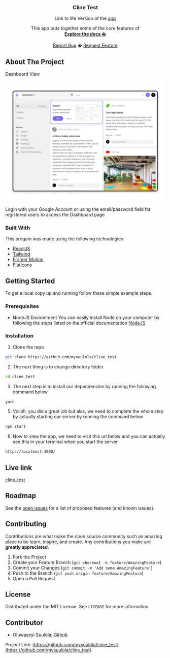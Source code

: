 
<!-- PROJECT LOGO -->
<br />
<p align="center">
  <h3 align="center">Cline Test</h3>
  <p align="center">Link to life Version of the <a href="https://cliine.netlify.app">app</a></p>
  <p align="center">
  This app puts together some of the core features of 
    <br />
    <a href="https://github.com/mysuulola/cline_test/blob/master/README.md"><strong>Explore the docs �</strong></a>
    <br />
    <br />
    <a href="https://github.com/mysuulola/cline_test/issues">Report Bug</a>
    �
    <a href="https://github.com/mysuulola/cline_test/issues">Request Feature</a>
  </p>
</p>



<!-- ABOUT THE PROJECT -->
## About The Project
<p>Dashboard View</p>
<img src="public/assets/images/cline.jpg">


Login with your Google Account or using the email/password field for registered users to access the Dashboard page

### Built With
This progam was made using the following technologies
* [ReactJS](http://reactjs.org/)
* [Tailwind](https://tailwindcss.com/)
* [Framer Motion](framer.com/api/motion/)
* [FlatIcons](https://www.flaticon.com) 
<!-- GETTING STARTED -->
## Getting Started

To get a local copy up and running follow these simple example steps.

### Prerequisites

* NodeJS Environment
You can easily install Node on your  computer by following the steps listed on the official documentation [NodeJS](http://nodejs.org/)

### Installation

<!-- 1. Get a free API Key at [https://example.com](https://example.com) -->
1. Clone the repo
```sh
git clone https://github.com/mysuulola/cline_test
```

2. The next thing is to change directory folder

```sh
cd cline_test
```

3. The next step is to install our dependencies by running the following command below

```sh
yarn
```

5. Voila!!, you did a great job but alas, we need to complete the whole step by actually starting our server by running the command below

```sh
npm start
```

8. Now to view the app, we need to visit this url below and you can actually see this in your terminal when you start the server

```sh
http://localhost:3000/
```

<!-- LIVE VERSION -->
## Live link
[cline_test](https://cliine.netlify.app)
<!-- ROADMAP -->
## Roadmap

See the [open issues](https://github.com/mysuulola/cline_test/issues) for a list of proposed features (and known issues).


<!-- CONTRIBUTING -->
## Contributing

Contributions are what make the open source community such an amazing place to be learn, inspire, and create. Any contributions you make are **greatly appreciated**.

1. Fork the Project
2. Create your Feature Branch (`git checkout -b feature/AmazingFeature`)
3. Commit your Changes (`git commit -m 'Add some AmazingFeature'`)
4. Push to the Branch (`git push origin feature/AmazingFeature`)
5. Open a Pull Request



<!-- LICENSE -->
## License

Distributed under the MIT License. See `LICENSE` for more information.


<!-- CONTACT -->
## Contributor
* Oluwaseyi Suulola: [Github](https://github.com/mysuulola)

Project Link: [https://github.com/mysuulola/cline_test](https://github.com/mysuulola/cline_test)






